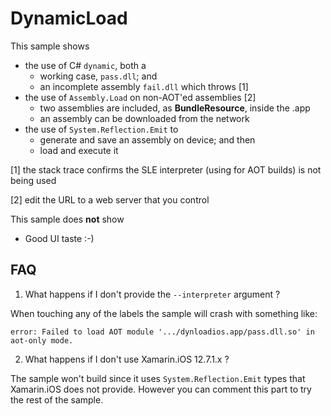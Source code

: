# DynamicLoad

This sample shows

* the use of C# `dynamic`, both a 
	- working case, `pass.dll`; and
	- an incomplete assembly `fail.dll` which throws [1]
* the use of `Assembly.Load` on non-AOT'ed assemblies [2]
	- two assemblies are included, as **BundleResource**, inside the .app
	- an assembly can be downloaded from the network
* the use of `System.Reflection.Emit` to 
	- generate and save an assembly on device; and then 
	- load and execute it

[1] the stack trace confirms the SLE interpreter (using for AOT builds) is not being used

[2] edit the URL to a web server that you control

This sample does **not** show

* Good UI taste :-)


## FAQ

1. What happens if I don't provide the `--interpreter` argument ?

When touching any of the labels the sample will crash with something like:
```
error: Failed to load AOT module '.../dynloadios.app/pass.dll.so' in aot-only mode.
```

2. What happens if I don't use Xamarin.iOS 12.7.1.x ?

The sample won't build since it uses `System.Reflection.Emit` types that Xamarin.iOS does not provide. 
However you can comment this part to try the rest of the sample.
